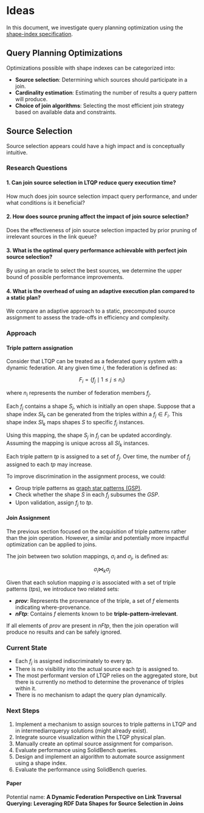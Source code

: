 # Ideas

In this document, we investigate query planning optimization using the [shape-index specification](https://github.com/constraintAutomaton/shape-index-specification).

## Query Planning Optimizations

Optimizations possible with shape indexes can be categorized into:

- **Source selection**: Determining which sources should participate in a join.
- **Cardinality estimation**: Estimating the number of results a query pattern will produce.
- **Choice of join algorithms**: Selecting the most efficient join strategy based on available data and constraints.


## Source Selection

Source selection appears could have a high impact and is conceptually intuitive.

### Research Questions  

#### 1. Can join source selection in LTQP reduce query execution time?  
How much does join source selection impact query performance, and under what conditions is it beneficial?  

#### 2. How does source pruning affect the impact of join source selection?  
Does the effectiveness of join source selection impacted by prior pruning of irrelevant sources in the link queue?  

#### 3. What is the optimal query performance achievable with perfect join source selection?  
By using an oracle to select the best sources, we determine the upper bound of possible performance improvements.  

#### 4. What is the overhead of using an adaptive execution plan compared to a static plan?  
We compare an adaptive approach to a static, precomputed source assignment to assess the trade-offs in efficiency and complexity.  


### Approach

#### Triple pattern assignation

Consider that LTQP can be treated as a federated query system with a dynamic federation. At any given time $i$, the federation is defined as:

$$ F_i = \{f_j \mid 1 \le j \le  n_i \} $$

where $n_i$ represents the number of federation members $f_j$.

Each $f_j$ contains a shape $S_j$, which is initially an open shape.
Suppose that a shape index $SI_k$ can be generated from the triples within a $f_j \in F_i$. 
This shape index $SI_k$ maps shapes $S$ to specific $f_j$ instances.

Using this mapping, the shape $S_j$ in $f_j$ can be updated accordingly.
Assuming the mapping is unique across all $SI_k$ instances.

Each triple pattern $tp$ is assigned to a set of $f_j$. Over time, the number of $f_j$ assigned to each $tp$ may increase.

To improve discrimination in the assignment process, we could:
- Group triple patterns as [graph star patterns (GSP)](https://github.com/constraintAutomaton/Traveling-with-a-Map).
- Check whether the shape $S$ in each $f_j$ subsumes the $GSP$.
- Upon validation, assign $f_j$ to $tp$.

#### Join Assignment

The previous section focused on the acquisition of triple patterns rather than the join operation. However, a similar and potentially more impactful optimization can be applied to joins.

The join between two solution mappings, $\sigma_i$ and $\sigma_j$, is defined as:

$$
\sigma_i \Join_k \sigma_j
$$

Given that each solution mapping $\sigma$ is associated with a set of triple patterns ($tp$s), we introduce two related sets:  
- **$prov$**: Represents the provenance of the triple, a set of $f$ elements indicating where-provenance.  
- **$nFtp$**: Contains $f$ elements known to be **triple-pattern-irrelevant**.  

If all elements of $prov$ are present in $nFtp$, then the join operation will produce no results and can be safely ignored.

### Current State

- Each $f_j$ is assigned indiscriminately to every $tp$.  
- There is no visibility into the actual source each $tp$ is assigned to.  
- The most performant version of LTQP relies on the aggregated store, but there is currently no method to determine the provenance of triples within it.  
- There is no mechanism to adapt the query plan dynamically.  


### Next Steps

1. Implement a mechanism to assign sources to triple patterns in LTQP and in intermediarrqueryy solutions (might already exist).
2. Integrate source visualization within the LTQP physical plan.
3. Manually create an optimal source assignment for comparison.
4. Evaluate performance using SolidBench queries.
5. Design and implement an algorithm to automate source assignment using a shape index.
6. Evaluate the performance using SolidBench queries.

#### Paper

Potential name: **A Dynamic Federation Perspective on Link Traversal Querying: Leveraging RDF Data Shapes for Source Selection in Joins**